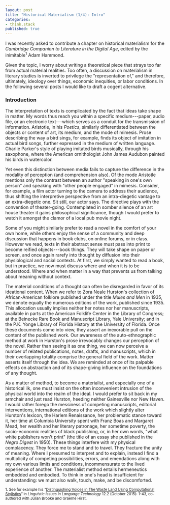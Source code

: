 ```yaml
---
layout: post
title: "Historical Materialism (1/4): Intro"
categories:
- think.stack
published: true
---
```


I was recently asked to contribute a chapter on historical materialism for the *Cambridge
Companion to Literature in the Digital Age*, edited by the inimitable<sup>1</sup> Adam Hammond.

Given the topic, I worry about writing a theoretical piece that strays too far from actual
material realities. Too often, a discussion on materialism in literary studies is inverted to
privilege the "representation of," and therefore, ultimately, ideology over things, economic
inequities, or labor conditions. In the following several posts I would like to draft a cogent
alternative.

### Introduction

The interpretation of texts is complicated by the fact that ideas take shape in matter. My
words thus reach you within a specific medium---paper, audio file, or an electronic
text---which serves as a conduit for the transmission of information. Aristotle, in his
*Poetics*, similarly differentiated between the objects or content of art, its medium, and the
mode of mimesis. Prose describing the way a bird sings, for example, finds its object of
imitation in actual bird songs, further expressed in the medium of written language.  Charlie
Parker's style of playing imitated birds musically, through his saxophone, where the American
ornithologist John James Audubon painted his birds in watercolor.

Yet even this distinction between media fails to capture the difference in the modality of
perception (and comprehension also). Of the mode Aristotle mentions only the contrast between
an author "speaking in one's own person" and speaking with "other people engaged" in mimesis.
Consider, for example, a film actor turning to the camera to address their audience, thus
shifting the interpretive perspective from an intra-diegetic vantage to an extra-diegetic one.
Sit still, our actor says.  The directive plays with the convention of theater-going.
Contemplated in somber silence of an art house theater it gains philosophical significance,
though I would prefer to watch it amongst the clamor of a local pub movie night.

Some of you might similarly prefer to read a novel in the comfort of your own home, while
others enjoy the sense of a community and deep discussion that happens in book clubs, on online
forums, or in class. However we read, texts in their abstract sense must pass into print to
become reified objects---book things. They will take shape on paper or screen, and once again
rarefy into thought by diffusion into their physiological and social contexts. At first, we
simply wanted to read a book, but in practice, we now must discuss where and when it is to be
understood. Where and when matter in a way that prevents us from talking about meaning without
context.

The material conditions of a thought can often be disregarded in favor of its ideational
content. When we refer to Zora Neale Hurston's collection of African-American folklore
published under the title *Mules and Men* in 1935, we denote equally the numerous editions of
the work, published since 1935. This allocation usually implies neither her notes nor her
manuscripts, available in parts at the American Folklife Center in the Library of Congress; at
the Beinecke Rare Book and Manuscript Library, Yale University; and in the P.K. Yonge Library
of Florida History at the University of Florida.  Once these documents come into view, they
assert an inexorable pull on the content of the published work. Our awareness of the
auto-ethnographic method at work in Hurston's prose irrevocably changes our perception of the
novel. Rather than seeing it as one thing, we can now perceive a number of related
publications, notes, drafts, and manuscripts, which in their overlapping totality comprise the
general field of the work. Matter asserts itself through the idea. We are reminded at once of
its palpable effects on abstraction and of its shape-giving influence on the foundations of any
thought.

As a matter of method, to become a materialist, and especially one of a historical ilk, one
must insist on the often inconvenient intrusion of the physical world into the realm of the
ideal. I would prefer to sit back in my armchair and just read Hurston, heeding neither
Gainesville nor New Haven. I would rather forego the messiness of competing manuscripts,
editorial interventions, international editions of the work which slightly alter Hurston's
lexicon, the Harlem Renaissance, her problematic stance toward it, her time at Columbia
University spent with Franz Boas and Margaret Mead, her wealth and her literary patronage, her
sometime poverty, the socio-economic realities of black publishing, or, in her own words, "what
white publishers won't print" (the title of an essay she published in the *Negro Digest* in
1950). These things interfere with my physical complacency. They force me to stand and to
travel. They fracture the unity of meaning. Where I presumed to interpret and to explain,
instead I find a multiplicity of competing possibilities, errors, and emendations along with my
own various limits and conditions, incommensurate to the lived experience of another. The
materialist method entails hermeneutics embedded and embodied. To think in one's head is
insufficient for understanding: we must also walk, touch, make, and be discomforted.

<sup>1. See for example his “[Distinguishing Voices in The Waste Land Using Computational
Stylistics](http://www.adamhammond.com/wp-content/uploads/2015/05/55-158-1-pb-3.pdf)” in
*Linguistic Issues in Language Technology* 12.2 (October 2015): 1-43, co-authored with
Julian Brooke and Graeme Hirst.</sup>
